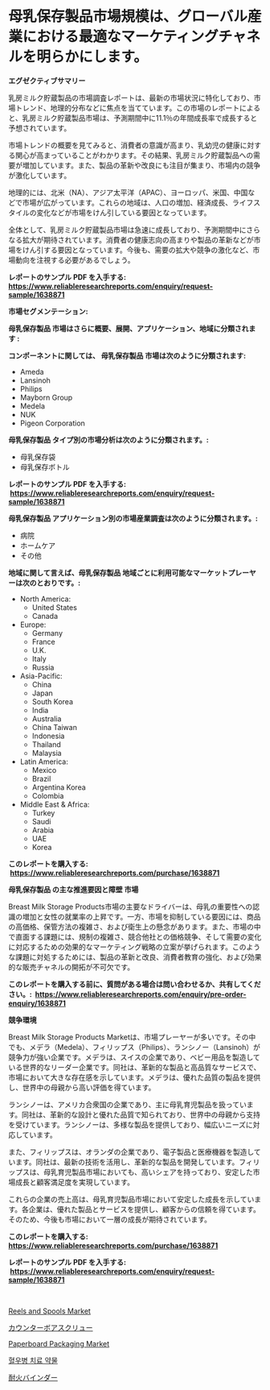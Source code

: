 <p><h1>母乳保存製品市場規模は、グローバル産業における最適なマーケティングチャネルを明らかにします。</h1></p><p><strong>エグゼクティブサマリー</strong></p>
<p><p>乳房ミルク貯蔵製品の市場調査レポートは、最新の市場状況に特化しており、市場トレンド、地理的分布などに焦点を当てています。この市場のレポートによると、乳房ミルク貯蔵製品市場は、予測期間中に11.1％の年間成長率で成長すると予想されています。</p><p>市場トレンドの概要を見てみると、消費者の意識が高まり、乳幼児の健康に対する関心が高まっていることがわかります。その結果、乳房ミルク貯蔵製品への需要が増加しています。また、製品の革新や改良にも注目が集まり、市場内の競争が激化しています。</p><p>地理的には、北米（NA）、アジア太平洋（APAC）、ヨーロッパ、米国、中国などで市場が広がっています。これらの地域は、人口の増加、経済成長、ライフスタイルの変化などが市場をけん引している要因となっています。</p><p>全体として、乳房ミルク貯蔵製品市場は急速に成長しており、予測期間中にさらなる拡大が期待されています。消費者の健康志向の高まりや製品の革新などが市場をけん引する要因となっています。今後も、需要の拡大や競争の激化など、市場動向を注視する必要があるでしょう。</p></p>
<p><strong>レポートのサンプル PDF を入手する: <a href="https://www.reliableresearchreports.com/enquiry/request-sample/1638871">https://www.reliableresearchreports.com/enquiry/request-sample/1638871</a></strong></p>
<p><strong>市場セグメンテーション:</strong></p>
<p><strong> 母乳保存製品 市場はさらに概要、展開、アプリケーション、地域に分類されます :</strong></p>
<p><strong>コンポーネントに関しては、 母乳保存製品 市場は次のように分類されます: &nbsp;</strong></p>
<p><ul><li>Ameda</li><li>Lansinoh</li><li>Philips</li><li>Mayborn Group</li><li>Medela</li><li>NUK</li><li>Pigeon Corporation</li></ul></p>
<p><strong> 母乳保存製品 タイプ別の市場分析は次のように分類されます。:</strong></p>
<p><ul><li>母乳保存袋</li><li>母乳保存ボトル</li></ul></p>
<p><strong>レポートのサンプル PDF を入手する: &nbsp;<a href="https://www.reliableresearchreports.com/enquiry/request-sample/1638871">https://www.reliableresearchreports.com/enquiry/request-sample/1638871</a></strong></p>
<p><strong> 母乳保存製品 アプリケーション別の市場産業調査は次のように分類されます。:</strong></p>
<p><ul><li>病院</li><li>ホームケア</li><li>その他</li></ul></p>
<p><strong>地域に関して言えば、母乳保存製品 地域ごとに利用可能なマーケットプレーヤーは次のとおりです。:</strong></p>
<p><ul>
    <li>
        North America:
        <ul>
            <li>United States</li>
            <li>Canada</li>
        </ul>
    </li>
    <li>
        Europe:
        <ul>
            <li>Germany</li>
            <li>France</li>
            <li>U.K.</li>
            <li>Italy</li>
            <li>Russia</li>
        </ul>
    </li>
    <li>
        Asia-Pacific:
        <ul>
            <li>China</li>
            <li>Japan</li>
            <li>South Korea</li>
            <li>India</li>
            <li>Australia</li>
            <li>China Taiwan</li>
            <li>Indonesia</li>
            <li>Thailand</li>
            <li>Malaysia</li>
        </ul>
    </li>
    <li>
        Latin America:
        <ul>
            <li>Mexico</li>
            <li>Brazil</li>
            <li>Argentina Korea</li>
            <li>Colombia</li>
        </ul>
    </li>
    <li>
        Middle East & Africa:
        <ul>
            <li>Turkey</li>
            <li>Saudi</li>
            <li>Arabia</li>
            <li>UAE</li>
            <li>Korea</li>
        </ul>
    </li>
    </ul></p>
<p><strong>このレポートを購入する: &nbsp;<a href="https://www.reliableresearchreports.com/purchase/1638871">https://www.reliableresearchreports.com/purchase/1638871</a></strong></p>
<p><strong>母乳保存製品 の主な推進要因と障壁 市場</strong></p>
<p><p>Breast Milk Storage Products市場の主要なドライバーは、母乳の重要性への認識の増加と女性の就業率の上昇です。一方、市場を抑制している要因には、商品の高価格、保管方法の複雑さ、および衛生上の懸念があります。また、市場の中で直面する課題には、規制の複雑さ、競合他社との価格競争、そして需要の変化に対応するための効果的なマーケティング戦略の立案が挙げられます。このような課題に対処するためには、製品の革新と改良、消費者教育の強化、および効果的な販売チャネルの開拓が不可欠です。</p></p>
<p><strong>このレポートを購入する前に、質問がある場合は問い合わせるか、共有してください。:&nbsp; <a href="https://www.reliableresearchreports.com/enquiry/pre-order-enquiry/1638871">https://www.reliableresearchreports.com/enquiry/pre-order-enquiry/1638871</a></strong></p>
<p><strong>競争環境</strong></p>
<p><p>Breast Milk Storage Products Marketは、市場プレーヤーが多いです。その中でも、メデラ（Medela）、フィリップス（Philips）、ランシノー（Lansinoh）が競争力が強い企業です。メデラは、スイスの企業であり、ベビー用品を製造している世界的なリーダー企業です。同社は、革新的な製品と高品質なサービスで、市場において大きな存在感を示しています。メデラは、優れた品質の製品を提供し、世界中の母親から高い評価を得ています。</p><p>ランシノーは、アメリカ合衆国の企業であり、主に母乳育児製品を扱っています。同社は、革新的な設計と優れた品質で知られており、世界中の母親から支持を受けています。ランシノーは、多様な製品を提供しており、幅広いニーズに対応しています。</p><p> また、フィリップスは、オランダの企業であり、電子製品と医療機器を製造しています。同社は、最新の技術を活用し、革新的な製品を開発しています。フィリップスは、母乳育児製品市場においても、高いシェアを持っており、安定した市場成長と顧客満足度を実現しています。</p><p>これらの企業の売上高は、母乳育児製品市場において安定した成長を示しています。各企業は、優れた製品とサービスを提供し、顧客からの信頼を得ています。 そのため、今後も市場において一層の成長が期待されています。</p></p>
<p><strong>このレポートを購入する: &nbsp; <a href="https://www.reliableresearchreports.com/purchase/1638871">https://www.reliableresearchreports.com/purchase/1638871</a></strong></p>
<p><strong>レポートのサンプル PDF を入手する: &nbsp;<a href="https://www.reliableresearchreports.com/enquiry/request-sample/1638871">https://www.reliableresearchreports.com/enquiry/request-sample/1638871</a></strong><strong></strong></p>
<p>&nbsp;</p>
<p><p><a href="https://view.publitas.com/reportprime-1/reels-and-spools-market-research-report-forecasted-for-period-from-2024-2031-by-market-type-market-application-and-region/">Reels and Spools Market</a></p><p><a href="https://medium.com/@dm15982023/%E3%82%AB%E3%82%A6%E3%83%B3%E3%82%BF%E3%83%BC%E3%83%9C%E3%82%A2%E3%82%B9%E3%82%AF%E3%83%AA%E3%83%A5%E3%83%BC%E3%83%9E%E3%83%BC%E3%82%B1%E3%83%83%E3%83%88%E3%81%AE%E8%A6%8F%E6%A8%A1-cagr-%E3%83%88%E3%83%AC%E3%83%B3%E3%83%892019-2030-e889a1e82388">カウンターボアスクリュー</a></p><p><a href="https://three-jumbo-f6d.notion.site/Insights-into-Paperboard-Packaging-Market-Size-Analysing-Market-Share-Trends-and-Growth-from-2024-b9d53feb1b1c4586ac08586f0f605eaf">Paperboard Packaging Market</a></p><p><a href="https://github.com/Tristiarton768456/Market-Research-Report-List-1/blob/main/70076778393.md">혈우병 치료 약물</a></p><p><a href="https://github.com/MosesSpinka1914/Market-Research-Report-List-1/blob/main/27390359235.md">耐火バインダー</a></p></p>